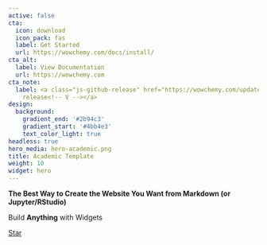```yaml
---
active: false
cta:
  icon: download
  icon_pack: fas
  label: Get Started
  url: https://wowchemy.com/docs/install/
cta_alt:
  label: View Documentation
  url: https://wowchemy.com
cta_note:
  label: <a class="js-github-release" href="https://wowchemy.com/updates" data-repo="wowchemy/wowchemy-hugo-modules">Latest
    release<!-- V --></a>
design:
  background:
    gradient_end: '#2b94c3'
    gradient_start: '#4bb4e3'
    text_color_light: true
headless: true
hero_media: hero-academic.png
title: Academic Template
weight: 10
widget: hero
---
```

**The Best Way to Create the Website You Want from Markdown (or Jupyter/RStudio)**

Build **Anything** with Widgets

<span style="text-shadow: none;"><a class="github-button" href="https://github.com/wowchemy/wowchemy-hugo-modules" data-icon="octicon-star" data-size="large" data-show-count="true" aria-label="Star this on GitHub">Star</a><script async defer src="https://buttons.github.io/buttons.js"></script></span>
